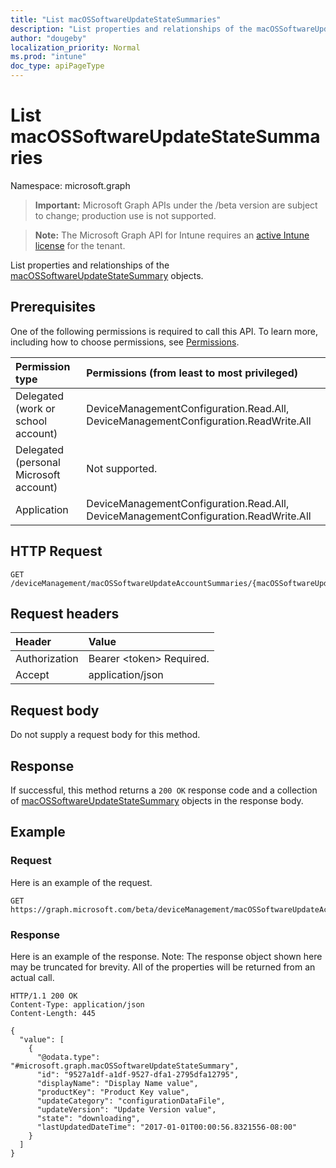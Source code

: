 ```yaml
---
title: "List macOSSoftwareUpdateStateSummaries"
description: "List properties and relationships of the macOSSoftwareUpdateStateSummary objects."
author: "dougeby"
localization_priority: Normal
ms.prod: "intune"
doc_type: apiPageType
---
```


# List macOSSoftwareUpdateStateSummaries

Namespace: microsoft.graph

> **Important:** Microsoft Graph APIs under the /beta version are subject to change; production use is not supported.

> **Note:** The Microsoft Graph API for Intune requires an [active Intune license](https://go.microsoft.com/fwlink/?linkid=839381) for the tenant.

List properties and relationships of the [macOSSoftwareUpdateStateSummary](../resources/intune-deviceconfig-macossoftwareupdatestatesummary.md) objects.

## Prerequisites
One of the following permissions is required to call this API. To learn more, including how to choose permissions, see [Permissions](/graph/permissions-reference).

|Permission type|Permissions (from least to most privileged)|
|:---|:---|
|Delegated (work or school account)|DeviceManagementConfiguration.Read.All, DeviceManagementConfiguration.ReadWrite.All|
|Delegated (personal Microsoft account)|Not supported.|
|Application|DeviceManagementConfiguration.Read.All, DeviceManagementConfiguration.ReadWrite.All|

## HTTP Request
<!-- {
  "blockType": "ignored"
}
-->
``` http
GET /deviceManagement/macOSSoftwareUpdateAccountSummaries/{macOSSoftwareUpdateAccountSummaryId}/categorySummaries/{macOSSoftwareUpdateCategorySummaryId}/updateStateSummaries
```

## Request headers
|Header|Value|
|:---|:---|
|Authorization|Bearer &lt;token&gt; Required.|
|Accept|application/json|

## Request body
Do not supply a request body for this method.

## Response
If successful, this method returns a `200 OK` response code and a collection of [macOSSoftwareUpdateStateSummary](../resources/intune-deviceconfig-macossoftwareupdatestatesummary.md) objects in the response body.

## Example

### Request
Here is an example of the request.
``` http
GET https://graph.microsoft.com/beta/deviceManagement/macOSSoftwareUpdateAccountSummaries/{macOSSoftwareUpdateAccountSummaryId}/categorySummaries/{macOSSoftwareUpdateCategorySummaryId}/updateStateSummaries
```

### Response
Here is an example of the response. Note: The response object shown here may be truncated for brevity. All of the properties will be returned from an actual call.
``` http
HTTP/1.1 200 OK
Content-Type: application/json
Content-Length: 445

{
  "value": [
    {
      "@odata.type": "#microsoft.graph.macOSSoftwareUpdateStateSummary",
      "id": "9527a1df-a1df-9527-dfa1-2795dfa12795",
      "displayName": "Display Name value",
      "productKey": "Product Key value",
      "updateCategory": "configurationDataFile",
      "updateVersion": "Update Version value",
      "state": "downloading",
      "lastUpdatedDateTime": "2017-01-01T00:00:56.8321556-08:00"
    }
  ]
}
```






